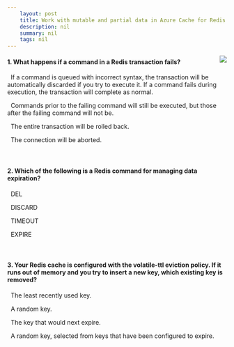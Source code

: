 ```yaml
---
    layout: post
    title: Work with mutable and partial data in Azure Cache for Redis - Summary
    description: nil
    summary: nil
    tags: nil
---
```



 <a target="_blank" href="https://docs.microsoft.com/en-us/learn/modules/work-with-mutable-and-partial-data-in-a-redis-cache/8-summary/"><i class="fas fa-external-link-alt"></i> </a>
 <img align="right" src="https://docs.microsoft.com/en-us/learn/achievements/work-with-mutable-and-partial-data-in-a-redis-cache.svg">
####  1. What happens if a command in a Redis transaction fails?


<i class='fas fa-check-square' style='color: Dodgerblue;'></i> &nbsp;&nbsp;If a command is queued with incorrect syntax, the transaction will be automatically discarded if you try to execute it. If a command fails during execution, the transaction will complete as normal.

<i class='far fa-square'></i> &nbsp;&nbsp;Commands prior to the failing command will still be executed, but those after the failing command will not be.

<i class='far fa-square'></i> &nbsp;&nbsp;The entire transaction will be rolled back.

<i class='far fa-square'></i> &nbsp;&nbsp;The connection will be aborted.
<br />
<br />
<br />

####  2. Which of the following is a Redis command for managing data expiration?


<i class='far fa-square'></i> &nbsp;&nbsp;DEL

<i class='far fa-square'></i> &nbsp;&nbsp;DISCARD

<i class='far fa-square'></i> &nbsp;&nbsp;TIMEOUT

<i class='fas fa-check-square' style='color: Dodgerblue;'></i> &nbsp;&nbsp;EXPIRE
<br />
<br />
<br />

####  3. Your Redis cache is configured with the volatile-ttl eviction policy. If it runs out of memory and you try to insert a new key, which existing key is removed?


<i class='far fa-square'></i> &nbsp;&nbsp;The least recently used key.

<i class='far fa-square'></i> &nbsp;&nbsp;A random key.

<i class='fas fa-check-square' style='color: Dodgerblue;'></i> &nbsp;&nbsp;The key that would next expire.

<i class='far fa-square'></i> &nbsp;&nbsp;A random key, selected from keys that have been configured to expire.
<br />
<br />
<br />
